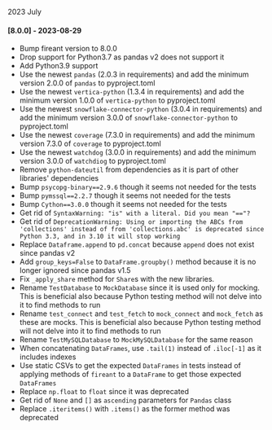 2023 July


#### [8.0.0] - 2023-08-29
- Bump fireant version to 8.0.0
- Drop support for Python3.7 as pandas v2 does not support it
- Add Python3.9 support
- Use the newest `pandas` (2.0.3 in requirements) and add the minimum version 2.0.0 of `pandas` to pyproject.toml
- Use the newest `vertica-python` (1.3.4 in requirements) and add the minimum version 1.0.0 of `vertica-python`  to pyproject.toml
- Use the newest `snowflake-connector-python` (3.0.4 in requirements) and add the minimum version 3.0.0 of `snowflake-connector-python` to pyproject.toml
- Use the newest `coverage` (7.3.0 in requirements) and add the minimum version 7.3.0 of `coverage` to pyproject.toml
- Use the newest `watchdog` (3.0.0 in requirements) and add the minimum version 3.0.0 of `watchdiog` to pyproject.toml
- Remove `python-dateutil` from dependencies as it is part of other libraries' dependencies
- Bump `psycopg-binary==2.9.6` though it seems not needed for the tests
- Bump `pymssql==2.2.7` though it seems not needed for the tests
- Bump `Cython==3.0.0` though it seems not needed for the tests
- Get rid of `SyntaxWarning: "is" with a literal. Did you mean "=="?`
- Get rid of `DeprecationWarning: Using or importing the ABCs from 'collections' instead of from 'collections.abc' is deprecated since Python 3.3, and in 3.10 it will stop working`
- Replace `Dataframe.append` to `pd.concat` because `append` does not exist since pandas v2
- Add `group_keys=False` to `DataFrame.groupby()` method because it is no longer ignored since pandas v1.5
- Fix `_apply_share` method for `Share`s with the new libraries.
- Rename `TestDatabase` to `MockDatabase` since it is used only for mocking. This is beneficial also because Python testing method will not delve into it to find methods to run
- Rename `test_connect` and `test_fetch` to `mock_connect` and `mock_fetch` as these are mocks. This is beneficial also because Python testing method will not delve into it to find methods to run
- Rename `TestMySQLDatabase` to `MockMySQLDatabase` for the same reason
- When concatenating `DataFrames`, use `.tail(1)` instead of `.iloc[-1]` as it includes indexes
- Use static CSVs to get the expected `DataFrames` in tests instead of applying methods of `fireant` to a `DataFrame` to get those expected `DataFrames`
- Replace `np.float` to `float` since it was deprecated
- Get rid of `None` and `[]` as `ascending` parameters for `Pandas` class
- Replace `.iteritems()` with `.items()` as the former method was deprecated
